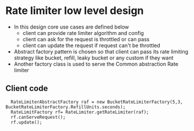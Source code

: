 # Rate limiter low level design

* In this design core use cases are defined below 
    * client can provide rate limiter algorithm and config
    * client can ask for the request is throttled or can pass
    * client can update the request if request can't be throttled
* Abstract factory pattern is chosen so that client can pass its rate limiting strategy like bucket, refill, leaky bucket or any custom if they want
* Another factory class is used to serve the Common abstraction Rate limiter

## Client code
```
  RateLimiterAbstractFactory raf = new BucketRateLimiterFactory(5,3, BucketRateLimiterFactory.RefillUnits.seconds);
  RateLimitFactory rf= RateLimiter.getRateLimiter(raf);
  rf.canServeRequest();
  rf.update();

